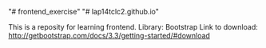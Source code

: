 "# frontend_exercise" 
"# lap14tclc2.github.io" 

This is a reposity for learning frontend.
Library: Bootstrap
Link to download: http://getbootstrap.com/docs/3.3/getting-started/#download

